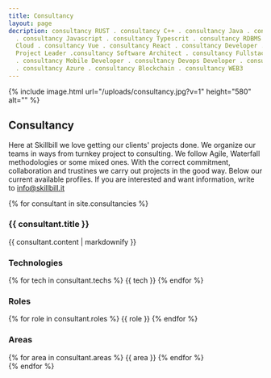 ```yaml
---
title: Consultancy
layout: page
decription: consultancy RUST . consultancy C++ . consultancy Java . consultancy Kotlin
  . consultancy Javascript . consultancy Typescrit . consultancy RDBMS . consultancy
  Cloud . consultancy Vue . consultancy React . consultancy Developer . consultancy
  Project Leader .consultancy Software Architect . consultancy Fullstack Developer
  . consultancy Mobile Developer . consultancy Devops Developer . consultancy AWS
  . consultancy Azure . consultancy Blockchain . consultancy WEB3
---
```


{% include image.html url="/uploads/consultancy.jpg?v=1" height="580" alt="" %}

## Consultancy

Here at Skillbill we love getting our clients' projects done. We organize our teams in ways from turnkey project to consulting. We follow Agile, Waterfall methodologies or some mixed ones.
With the correct commitment, collaboration and trustines we carry out projects in the good way.
Below our current available profiles. If you are interested and want information, write to [info@skillbill.it](mailto:info@skillbill.it)

<div class="consultancies-container">
  {% for consultant in site.consultancies %}
    <div>
      <div>
        <div>
          <h3>{{ consultant.title }}</h3>
          <p>
            {{ consultant.content | markdownify }}
          </p>
        </div>
      </div>
      <div>
        <div>
          <h3>Technologies</h3>
          {% for tech in consultant.techs %}
            <span>{{ tech }}</span>
          {% endfor %}      
        </div>
        <div>
          <h3>Roles</h3>
          {% for role in consultant.roles %}
            <span>{{ role }}</span>
          {% endfor %}      
        </div>
        <div>
          <h3>Areas</h3>
          {% for area in consultant.areas %}
            <span>{{ area }}</span>
          {% endfor %}      
        </div>
      </div>
    </div>
  {% endfor %}
</div>